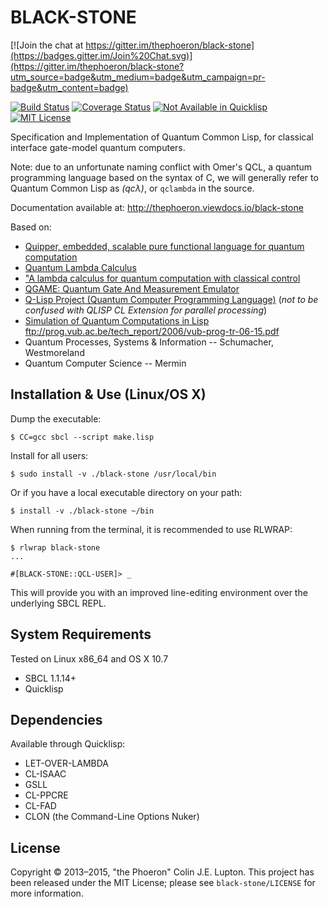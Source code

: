 # BLACK-STONE

[![Join the chat at https://gitter.im/thephoeron/black-stone](https://badges.gitter.im/Join%20Chat.svg)](https://gitter.im/thephoeron/black-stone?utm_source=badge&utm_medium=badge&utm_campaign=pr-badge&utm_content=badge)

[![Build Status](https://travis-ci.org/thephoeron/black-stone.svg)](https://travis-ci.org/thephoeron/black-stone)
[![Coverage Status](http://coveralls.io/repos/thephoeron/black-stone/badge.svg?branch=master&service=github)](http://coveralls.io/github/thephoeron/black-stone?branch=master)
[![Not Available in Quicklisp](https://img.shields.io/badge/quicklisp-not%20available-red.svg)](https://quicklisp.org/)
[![MIT License](https://img.shields.io/badge/license-MIT-blue.svg)](./LICENSE)

Specification and Implementation of Quantum Common Lisp, for classical interface gate-model quantum computers.

Note: due to an unfortunate naming conflict with Omer's QCL, a quantum programming language based on the syntax of C, we will generally refer to Quantum Common Lisp as *(qcλ)*, or `qclambda` in the source.

Documentation available at: http://thephoeron.viewdocs.io/black-stone

Based on:

* [Quipper, embedded, scalable pure functional language for quantum computation](http://www.mathstat.dal.ca/~selinger/quipper/)
* [Quantum Lambda Calculus](http://www.mathstat.dal.ca/~selinger/papers/#qlambdabook)
* ["A lambda calculus for quantum computation with classical control](http://www.mathstat.dal.ca/~selinger/papers/#qlambda)
* [QGAME: Quantum Gate And Measurement Emulator](http://faculty.hampshire.edu/lspector/qgame.html)
* [Q-Lisp Project (Quantum Computer Programming Language)](http://www.schloerconsulting.com/quantum-computer-q-lisp-programming-language) (*not to be confused with QLISP CL Extension for parallel processing*)
* [Simulation of Quantum Computations in Lisp](ftp://prog.vub.ac.be/tech_report/2006/vub-prog-tr-06-15.pdf) ftp://prog.vub.ac.be/tech_report/2006/vub-prog-tr-06-15.pdf
* Quantum Processes, Systems & Information -- Schumacher, Westmoreland
* Quantum Computer Science -- Mermin

## Installation & Use (Linux/OS X)

Dump the executable:

    $ CC=gcc sbcl --script make.lisp

Install for all users:

    $ sudo install -v ./black-stone /usr/local/bin

Or if you have a local executable directory on your path:

    $ install -v ./black-stone ~/bin

When running from the terminal, it is recommended to use RLWRAP:

    $ rlwrap black-stone
    ...

    #[BLACK-STONE::QCL-USER]> _

This will provide you with an improved line-editing environment over the underlying SBCL REPL.

## System Requirements

Tested on Linux x86_64 and OS X 10.7

* SBCL 1.1.14+
* Quicklisp

## Dependencies

Available through Quicklisp:

* LET-OVER-LAMBDA
* CL-ISAAC
* GSLL
* CL-PPCRE
* CL-FAD
* CLON (the Command-Line Options Nuker)

## License

Copyright &copy; 2013&ndash;2015, "the Phoeron" Colin J.E. Lupton.  This project has been released under the MIT License; please see `black-stone/LICENSE` for more information.
